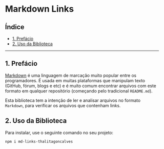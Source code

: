 # Markdown Links

## Índice

* [1. Prefácio](#1-prefácio)
* [2. Uso da Biblioteca](#2-uso-da-biblioteca)

***

## 1. Prefácio

[Markdown](https://pt.wikipedia.org/wiki/Markdown) é uma linguagem de marcação
muito popular entre os programadores. É usada em muitas plataformas que
manipulam texto (GitHub, fórum, blogs e etc) e é muito comum encontrar arquivos
com este formato em qualquer repositório (começando pelo tradicional
`README.md`).

Esta biblioteca tem a intenção de ler e analisar arquivos no formato
`Markdown`, para verificar os arquivos que contenham links.


## 2. Uso da Biblioteca

Para instalar, use o seguinte comando no seu projeto: 

```npm i md-links-thalitagoncalves```
